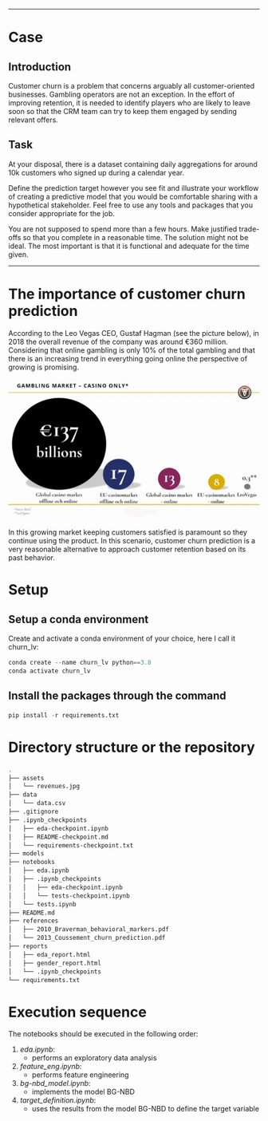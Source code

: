 _____
# Case

## Introduction

Customer churn is a problem that concerns arguably all customer-oriented
businesses. Gambling operators are not an exception. In the effort of improving
retention, it is needed to identify players who are likely to leave soon so that
the CRM team can try to keep them engaged by sending relevant offers.

## Task

At your disposal, there is a dataset containing daily aggregations for around
10k customers who signed up during a calendar year.

Define the prediction target however you see fit and illustrate your workflow of
creating a predictive model that you would be comfortable sharing with a
hypothetical stakeholder. Feel free to use any tools and packages that you
consider appropriate for the job.

You are not supposed to spend more than a few hours. Make justified trade-offs
so that you complete in a reasonable time. The solution might not be ideal. The
most important is that it is functional and adequate for the time given.
___________________________

# The importance of customer churn prediction

According to the Leo Vegas CEO, Gustaf Hagman (see the picture below), in 2018 the overall revenue of the company was around €360 million. Considering that online gambling is only 10% of the total gambling and that there is an increasing trend in everything going online the perspective of growing is promising.

![cassino revenue source H2CG](assets/revenues.jpg)

In this growing market keeping customers satisfied is paramount so they continue using the product. In this scenario, customer churn prediction is a very reasonable alternative to approach customer retention based on its past behavior.


# Setup

## Setup a conda environment

Create and activate a conda environment of your choice, here I call it churn_lv:

```python
conda create --name churn_lv python==3.8
conda activate churn_lv
```


## Install the packages through the command

```python
pip install -r requirements.txt
```

# Directory structure or the repository

```bash
.
├── assets
│   └── revenues.jpg
├── data
│   └── data.csv
├── .gitignore
├── .ipynb_checkpoints
│   ├── eda-checkpoint.ipynb
│   ├── README-checkpoint.md
│   └── requirements-checkpoint.txt
├── models
├── notebooks
│   ├── eda.ipynb
│   ├── .ipynb_checkpoints
│   │   ├── eda-checkpoint.ipynb
│   │   └── tests-checkpoint.ipynb
│   └── tests.ipynb
├── README.md
├── references
│   ├── 2010_Braverman_behavioral_markers.pdf
│   └── 2013_Coussement_churn_prediction.pdf
├── reports
│   ├── eda_report.html
│   ├── gender_report.html
│   └── .ipynb_checkpoints
└── requirements.txt
```

# Execution sequence

The notebooks should be executed in the following order:
1. _eda.ipynb_: 
   - performs an exploratory data analysis    
2. _feature_eng.ipynb_:
   - performs feature engineering
3. _bg-nbd_model.ipynb_:
   - implements the model BG-NBD
4. _target_definition.ipynb_:
   - uses the results from the model BG-NBD to define the target variable